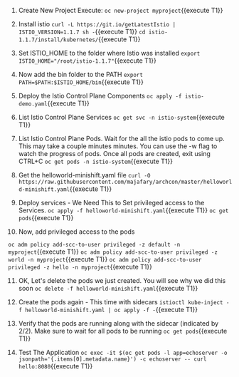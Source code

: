 1. Create New Project
Execute: `oc new-project myproject`{{execute T1}}
 
2. Install istio
`curl -L https://git.io/getLatestIstio | ISTIO_VERSION=1.1.7 sh -`{{execute T1}}
`cd istio-1.1.7/install/kubernetes/`{{execute T1}}

3. Set ISTIO_HOME to the folder where Istio was installed
`export ISTIO_HOME="/root/istio-1.1.7"`{{execute T1}}

4. Now add the bin folder to the PATH
`export PATH=$PATH:$ISTIO_HOME/bin`{{execute T1}}

5. Deploy the Istio Control Plane Components
`oc apply -f istio-demo.yaml`{{execute T1}}

6. List Istio Control Plane Services
`oc get svc -n istio-system`{{execute T1}}

7. List Istio Control Plane Pods. Wait for the all the istio pods to come up. This may take a couple minutes minutes. You can use the -w flag to watch the progress of pods. Once all pods are created, exit using CTRL+C
`oc get pods -n istio-system`{{execute T1}}
  
8. Get the helloworld-minishift.yaml file
`curl -O https://raw.githubusercontent.com/majafary/archcon/master/helloworld-minishift.yaml`{{execute T1}}
 
9. Deploy services - We Need This to Set privileged access to the Services.
`oc apply -f helloworld-minishift.yaml`{{execute T1}}
`oc get pods`{{execute T1}}

10. Now, add privileged access to the pods

`oc adm policy add-scc-to-user privileged -z default -n myproject`{{execute T1}}
`oc adm policy add-scc-to-user privileged -z world -n myproject`{{execute T1}}
`oc adm policy add-scc-to-user privileged -z hello -n myproject`{{execute T1}}

11. OK, Let's delete the pods we just created. You will see why we did this soon
`oc delete -f helloworld-minishift.yaml`{{execute T1}}

12. Create the pods again - This time with sidecars
`istioctl kube-inject -f helloworld-minishift.yaml | oc apply -f -`{{execute T1}}

13. Verify that the pods are running along with the sidecar (indicated by 2/2). Make sure to wait for all pods to be running
`oc get pods`{{execute T1}}

14. Test The Application
`oc exec -it $(oc get pods -l app=echoserver -o jsonpath='{.items[0].metadata.name}') -c echoserver -- curl hello:8080`{{execute T1}}